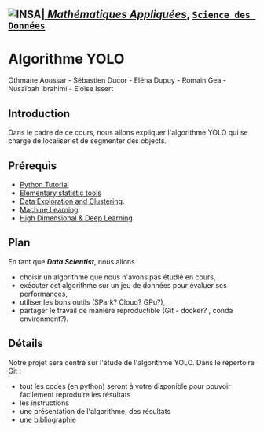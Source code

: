 ## <a href="http://www.insa-toulouse.fr/" ><img src="http://www.math.univ-toulouse.fr/~besse/Wikistat/Images/Logo_INSAvilletoulouse-RVB.png" style="float:left; max-width: 80px; display: inline" alt="INSA"/> |  [*Mathématiques Appliquées*](http://www.math.insa-toulouse.fr/fr/index.html), [`Science des Données`](http://www.math.insa-toulouse.fr/fr/enseignement.html) 

# Algorithme YOLO 
Othmane Aoussar - Sébastien Ducor - Eléna Dupuy - Romain Gea - Nusaïbah Ibrahimi - Eloïse Issert

## Introduction
Dans le cadre de ce cours, nous allons expliquer l'algorithme YOLO qui se charge de localiser et de segmenter des objects.

## Prérequis
- [Python Tutorial](https://github.com/wikistat/Intro-Python)
- [Elementary statistic tools](https://github.com/wikistat/StatElem)
- [Data Exploration and Clustering](https://github.com/wikistat/Exploration). 
- [Machine Learning](https://github.com/wikistat/Apprentissage)
- [High Dimensional & Deep Learning](https://github.com/wikistat/High-Dimensional-Deep-Learning)


## Plan
En tant que ***Data Scientist***, nous allons 
* choisir un algorithme que nous n'avons pas étudié en cours,
* exécuter cet algorithme sur un jeu de données pour évaluer ses performances,
* utiliser les bons outils (SPark? Cloud? GPu?),
* partager le travail de manière reproductible (Git -  docker? , conda environment?).

## Détails 
Notre projet sera centré sur l'étude de l'algorithme YOLO.
Dans le répertoire Git :
* tout les codes (en python) seront à votre disponible pour pouvoir facilement reproduire les résultats
* les instructions
* une présentation de l'algorithme, des résultats
* une bibliographie



